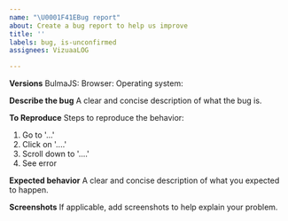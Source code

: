 ```yaml
---
name: "\U0001F41EBug report"
about: Create a bug report to help us improve
title: ''
labels: bug, is-unconfirmed
assignees: VizuaaLOG

---
```


**Versions**
BulmaJS: 
Browser: 
Operating system: 

**Describe the bug**
A clear and concise description of what the bug is.

**To Reproduce**
Steps to reproduce the behavior:
1. Go to '...'
2. Click on '....'
3. Scroll down to '....'
4. See error

**Expected behavior**
A clear and concise description of what you expected to happen.

**Screenshots**
If applicable, add screenshots to help explain your problem.

